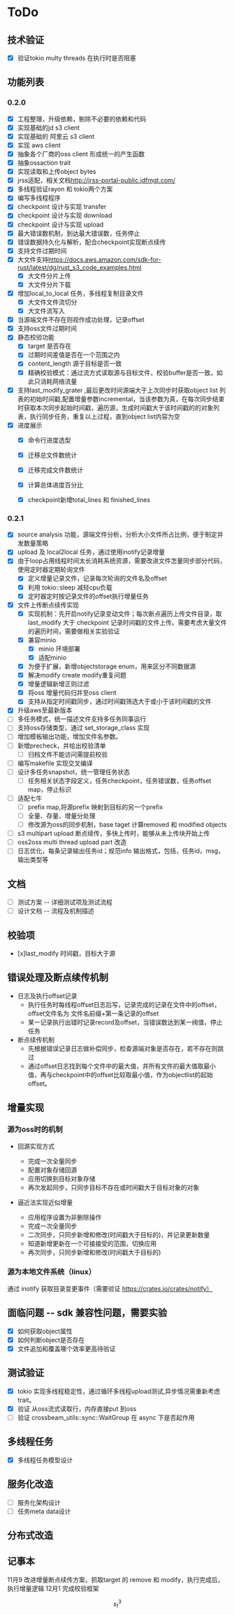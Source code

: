 # ToDo

## 技术验证

- [x] 验证tokio multy threads 在执行时是否阻塞

## 功能列表

### 0.2.0
- [x] 工程整理，升级依赖，剔除不必要的依赖和代码
- [x] 实现基础的jd s3 client
- [x] 实现基础的 阿里云 s3 client
- [x] 实现 aws client
- [x] 抽象各个厂商的oss client 形成统一的产生函数
- [x] 抽象ossaction trait
- [x] 实现读取和上传object bytes
- [x] jrss适配，相关文档<http://jrss-portal-public.jdfmgt.com/>
- [x] 多线程验证rayon 和 tokio两个方案
- [x] 编写多线程程序
- [x] checkpoint 设计与实现 transfer
- [x] checkpoint 设计与实现 download
- [x] checkpoint 设计与实现 upload
- [x] 最大错误数机制，到达最大错误数，任务停止
- [x] 错误数据持久化与解析，配合checkpoint实现断点续传
- [x] 支持文件过期时间
- [x] 大文件支持<https://docs.aws.amazon.com/sdk-for-rust/latest/dg/rust_s3_code_examples.html>
  - [x] 大文件分片上传
  - [x] 大文件分片下载
- [x] 增加local_to_local 任务，多线程复制目录文件
  - [x] 大文件文件流切分
  - [x] 大文件流写入
- [x] 当源端文件不存在则视作成功处理，记录offset
- [x] 支持oss文件过期时间
- [x] 静态校验功能
  - [x] target 是否存在
  - [x] 过期时间差值是否在一个范围之内
  - [x] content_length 源于目标是否一致
  - [x] 精确校验模式：通过流方式读取源与目标文件，校验buffer是否一致，如此只消耗网络流量
- [x] 支持last_modify_grater ,最后更改时间源端大于上次同步时获取object list 列表的初始时间戳,配置增量参数incremental，当该参数为真，在每次同步结束时获取本次同步起始时间戳，遍历源，生成时间戳大于该时间戳的的对象列表，执行同步任务，重复以上过程，直到object list内容为空
- [x] 进度展示
  - [x] 命令行进度选型
  - [x] 迁移总文件数统计
  - [x] 迁移完成文件数统计
  - [x] 计算总体进度百分比
  - [x] checkpoint新增total_lines 和 finished_lines




### 0.2.1
- [x] source analysis 功能，源端文件分析，分析大小文件所占比例，便于制定并发数量策略
- [x] upload 及 local2local 任务，通过使用inotify记录增量
- [x] 由于loop占用线程时间太长消耗系统资源，需要改进文件怎量同步部分代码，使用定时器定期轮询文件
  - [x] 定义增量记录文件，记录每次轮询的文件名及offset
  - [x] 利用 tokio::sleep 减轻cpu负载
  - [x] 定时器定时按记录文件的offset执行增量任务
- [x] 文件上传断点续传实现
  - [x] 实现机制：先开启notify记录变动文件；每次断点遍历上传文件目录，取last_modify 大于  checkpoint 记录时间戳的文件上传。需要考虑大量文件的遍历时间，需要做相关实验验证
  - [x] 兼容minio
    - [x] minio 环境部署
    - [x] 适配minio
  - [x] 为便于扩展，新增objectstorage enum，用来区分不同数据源
  - [x] 解决modify create modify重复问题
  - [x] 增量逻辑新增正则过滤
  - [x] 将oss 增量代码归并至oss client
  - [x] 支持从指定时间戳同步，通过时间戳筛选大于或小于该时间戳的文件
- [x] 升级aws至最新版本 
- [ ] 多任务模式，统一描述文件支持多任务同事运行
- [ ] 支持oss存储类型，通过 set_storage_class 实现
- [ ] 增加模板输出功能，增加文件名参数。
- [ ] 新增precheck，并给出校验清单
  - [ ] 归档文件不能访问需提前校验
- [ ] 编写makefile 实现交叉编译
- [ ] 设计多任务snapshot，统一管理任务状态
  - [ ] 任务相关状态字段定义，任务checkpoint，任务错误数，任务offset map，停止标识
- [ ] 适配七牛
  - [ ] prefix map,将源prefix 映射到目标的另一个prefix
  - [ ] 全量、存量、增量分处理
  - [ ] 修改源为oss的同步机制，base taget 计算removed 和 modified objects
- [ ] s3 multipart upload 断点续传，多快上传时，能够从未上传块开始上传 
- [ ] oss2oss multi thread upload part 改造
- [ ] 日志优化，每条记录输出任务id；规范info 输出格式，包括，任务id，msg，输出类型等
## 文档
- [ ] 测试方案 -- 详细测试项及测试流程
- [ ] 设计文档 -- 流程及机制描述

## 校验项

- [x]last_modify 时间戳，目标大于源

## 错误处理及断点续传机制

- 日志及执行offset记录
  - 执行任务时每线程offset日志后写，记录完成的记录在文件中的offset，offset文件名为 文件名前缀+第一条记录的offset
  - 某一记录执行出错时记录record及offset，当错误数达到某一阀值，停止任务
- 断点续传机制
  - 先根据错误记录日志做补偿同步，检查源端对象是否存在，若不存在则跳过
  - 通过offset日志找到每个文件中的最大值，并所有文件的最大值取最小值，再与checkpoint中的offset比较取最小值，作为objectlist的起始offset。

## 增量实现

### 源为oss时的机制

- 回源实现方式
  - 完成一次全量同步
  - 配置对象存储回源
  - 应用切换到目标对象存储
  - 再次发起同步，只同步目标不存在或时间戳大于目标对象的对象

- 逼近法实现近似增量
  - 应用程序设置为非删除操作
  - 完成一次全量同步
  - 二次同步，只同步新增和修改(时间戳大于目标的)，并记录更新数量
  - 知道新增更新在一个可接接受的范围，切换应用
  - 再次同步，只同步新增和修改(时间戳大于目标的)

### 源为本地文件系统（linux）

通过 inotify 获取目录变更事件（需要验证 <https://crates.io/crates/notify）>

## 面临问题 -- sdk 兼容性问题，需要实验

- [x] 如何获取object属性
- [x] 如何判断object是否存在
- [x] 文件追加和覆盖哪个效率更高待验证

## 测试验证

- [x] tokio  实现多线程稳定性，通过循环多线程upload测试,异步情况需重新考虑trait。
- [x] 验证 从oss流式读取行，内存直接put 到oss
- [ ] 验证 crossbeam_utils::sync::WaitGroup 在 async 下是否起作用

## 多线程任务

- [x] 多线程任务模型设计

## 服务化改造

- [ ] 服务化架构设计
- [ ] 任务meta data设计

## 分布式改造

## 记事本

11月9
改进增量断点续传方案，抓取target 的 remove 和  modify，执行完成后，执行增量逻辑
12月1
完成校验框架

$$s_t^3$$


